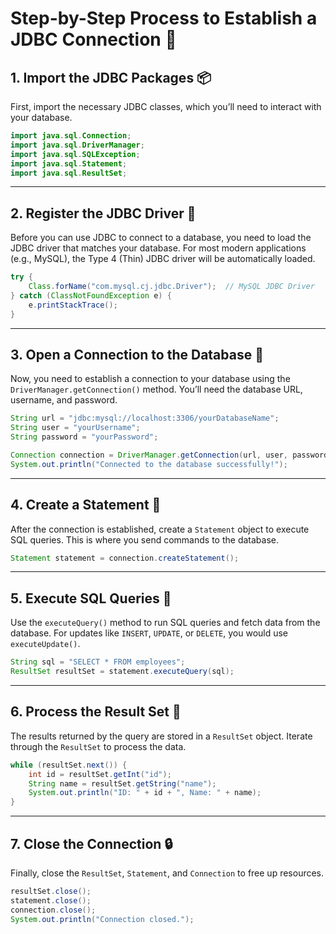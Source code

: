 # Step-by-Step Process to Establish a JDBC Connection 🎯

## 1. Import the JDBC Packages 📦

First, import the necessary JDBC classes, which you’ll need to interact with your database.

```java
import java.sql.Connection;
import java.sql.DriverManager;
import java.sql.SQLException;
import java.sql.Statement;
import java.sql.ResultSet;
```

---

## 2. Register the JDBC Driver 📝

Before you can use JDBC to connect to a database, you need to load the JDBC driver that matches your database. For most modern applications (e.g., MySQL), the Type 4 (Thin) JDBC driver will be automatically loaded.

```java
try {
    Class.forName("com.mysql.cj.jdbc.Driver");  // MySQL JDBC Driver
} catch (ClassNotFoundException e) {
    e.printStackTrace();
}
```

---

## 3. Open a Connection to the Database 🔌

Now, you need to establish a connection to your database using the `DriverManager.getConnection()` method. You’ll need the database URL, username, and password.

```java
String url = "jdbc:mysql://localhost:3306/yourDatabaseName";
String user = "yourUsername";
String password = "yourPassword";

Connection connection = DriverManager.getConnection(url, user, password);
System.out.println("Connected to the database successfully!");
```

---

## 4. Create a Statement 💬

After the connection is established, create a `Statement` object to execute SQL queries. This is where you send commands to the database.

```java
Statement statement = connection.createStatement();
```

---

## 5. Execute SQL Queries 📝

Use the `executeQuery()` method to run SQL queries and fetch data from the database. For updates like `INSERT`, `UPDATE`, or `DELETE`, you would use `executeUpdate()`.

```java
String sql = "SELECT * FROM employees";
ResultSet resultSet = statement.executeQuery(sql);
```

---

## 6. Process the Result Set 📄

The results returned by the query are stored in a `ResultSet` object. Iterate through the `ResultSet` to process the data.

```java
while (resultSet.next()) {
    int id = resultSet.getInt("id");
    String name = resultSet.getString("name");
    System.out.println("ID: " + id + ", Name: " + name);
}
```

---

## 7. Close the Connection 🔒

Finally, close the `ResultSet`, `Statement`, and `Connection` to free up resources.

```java
resultSet.close();
statement.close();
connection.close();
System.out.println("Connection closed.");
```
